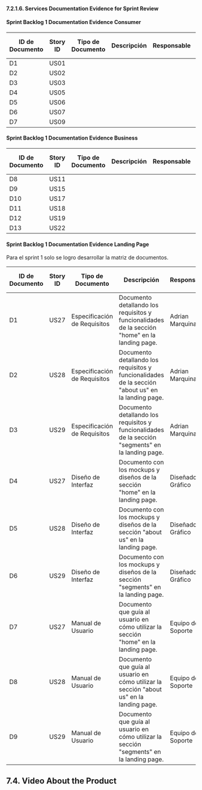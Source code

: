 #### 7.2.1.6. Services Documentation Evidence for Sprint Review

#### Sprint Backlog 1 Documentation Evidence Consumer

| ID de Documento | Story ID | Tipo de Documento           | Descripción                                                  | Responsable       | Fecha de Última Actualización | Estado     |
|-----------------|----------|-----------------------------|--------------------------------------------------------------|----------------------------------|-------------------|-------------------------------|
| D1 | US01 | |  |  | | |
| D2 | US02 | |  |  | | |
| D3 | US03 | |  |  | | |
| D4 | US05 | |  |  | | |
| D5 | US06 | |  |  | | |
| D6 | US07 | |  |  | | |
| D7 | US09 | |  |  | | |

#### Sprint Backlog 1 Documentation Evidence Business

| ID de Documento | Story ID | Tipo de Documento           | Descripción                                                  | Responsable       | Fecha de Última Actualización | Estado     |
|-----------------|----------|-----------------------------|--------------------------------------------------------------|----------------------------------|-------------------|-------------------------------|
| D8 | US11 | |  |  | | |
| D9 | US15 | |  |  | | |
| D10 | US17 | |  |  | | |
| D11 | US18 | |  |  | | |
| D12 | US19 | |  |  | | |
| D13 | US22 | |  |  | | |

#### Sprint Backlog 1 Documentation Evidence Landing Page

Para el sprint 1 solo se logro desarrollar la matriz de documentos.

| ID de Documento | Story ID | Tipo de Documento           | Descripción                                                  | Responsable       | Fecha de Última Actualización | Estado     |
|-----------------|----------|-----------------------------|--------------------------------------------------------------|----------------------------------|-------------------------------|------------|
| D1              | US27     | Especificación de Requisitos | Documento detallando los requisitos y funcionalidades de la sección "home" en la landing page. | Adrian Marquina   | 29/10/2023                    | Pendiente   |
| D2              | US28     | Especificación de Requisitos | Documento detallando los requisitos y funcionalidades de la sección "about us" en la landing page. | Adrian Marquina   | 29/10/2023                    | Pendiente   |
| D3              | US29     | Especificación de Requisitos | Documento detallando los requisitos y funcionalidades de la sección "segments" en la landing page.| Adrian Marquina   | 29/10/2023                    | Pendiente   |
| D4              | US27     | Diseño de Interfaz           | Documento con los mockups y diseños de la sección "home" en la landing page.| Diseñador Gráfico | 29/10/2023                    | Pendiente |
| D5              | US28     | Diseño de Interfaz           | Documento con los mockups y diseños de la sección "about us" en la landing page. | Diseñador Gráfico | 29/10/2023                    | Pendiente |
| D6              | US29     | Diseño de Interfaz           | Documento con los mockups y diseños de la sección "segments" en la landing page. | Diseñador Gráfico | 29/10/2023                    | Pendiente |
| D7              | US27     | Manual de Usuario            | Documento que guía al usuario en cómo utilizar la sección "home" en la landing page. | Equipo de Soporte | 29/10/2023                    | Pendiente   |
| D8              | US28     | Manual de Usuario            | Documento que guía al usuario en cómo utilizar la sección "about us" en la landing page. | Equipo de Soporte | 29/10/2023                    | Pendiente   |
| D9              | US29     | Manual de Usuario            | Documento que guía al usuario en cómo utilizar la sección "segments" en la landing page. | Equipo de Soporte | 29/10/2023                    | Pendiente   |




## 7.4. Video About the Product
<!--stackedit_data:
eyJoaXN0b3J5IjpbLTEyMjg1NTkzMiwtMTUzNjg0MzE1MywtMT
A0NDc2OTcyMywtNzg3OTkxMTg4LDY4MTIwMDU2OSwxNTA2NDQ1
NjQ2LC0xMjE5NzcwODY3LC0yMDEyMjYzNTQyLDI2MDg5NzI0Mi
w5NTAwMjk4OTAsLTE2MTQxMzA2MzIsMjA5OTU2ODQ3MiwyMDk3
OTQyOTg1LC04NzU0Mjc0OTJdfQ==
-->